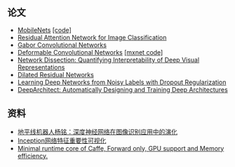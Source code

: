 ## 论文
- [MobileNets](https://arxiv.org/abs/1704.04861) [[code]](https://github.com/Zehaos/MobileNet)
- [Residual Attention Network for Image Classification](https://arxiv.org/abs/1704.06904)
- [Gabor Convolutional Networks](https://arxiv.org/abs/1705.01450)
 - [Deformable Convolutional Networks](https://arxiv.org/abs/1703.06211) [[mxnet code]](https://github.com/msracver/Deformable-ConvNets)
 - [Network Dissection: Quantifying Interpretability of Deep Visual Representations](http://netdissect.csail.mit.edu/) 
 - [Dilated Residual Networks](http://vladlen.info/publications/dilated-residual-networks/)
 - [Learning Deep Networks from Noisy Labels with Dropout Regularization](https://arxiv.org/abs/1705.03419)
 - [DeepArchitect: Automatically Designing and Training Deep Architectures](https://arxiv.org/abs/1704.08792)



## 资料
- [地平线机器人杨铭：深度神经网络在图像识别应用中的演化](http://mp.weixin.qq.com/s?__biz=MzA3MzI4MjgzMw==&mid=2650726203&idx=1&sn=6116c18b14602aea0d1a5c1c1df8e448)
- [Inception网络特征重要性可视化](https://github.com/ankurtaly/Attributions)
- [Minimal runtime core of Caffe, Forward only, GPU support and Memory efficiency.](https://github.com/luoyetx/mini-caffe)